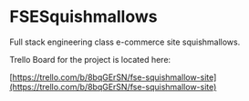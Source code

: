 # FSESquishmallows
Full stack engineering class e-commerce site squishmallows.

Trello Board for the project is located here:

[https://trello.com/b/8bqGErSN/fse-squishmallow-site](https://trello.com/b/8bqGErSN/fse-squishmallow-site)